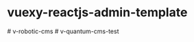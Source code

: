 # vuexy-reactjs-admin-template
#   v - r o b o t i c - c m s  
 #   v - q u a n t u m - c m s - t e s t  
 